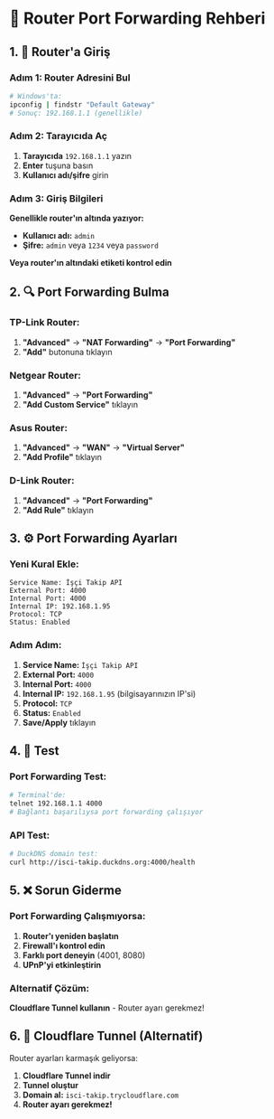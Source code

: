 # 🔧 Router Port Forwarding Rehberi

## 1. 🎯 Router'a Giriş

### Adım 1: Router Adresini Bul
```bash
# Windows'ta:
ipconfig | findstr "Default Gateway"
# Sonuç: 192.168.1.1 (genellikle)
```

### Adım 2: Tarayıcıda Aç
1. **Tarayıcıda** `192.168.1.1` yazın
2. **Enter** tuşuna basın
3. **Kullanıcı adı/şifre** girin

### Adım 3: Giriş Bilgileri
**Genellikle router'ın altında yazıyor:**
- **Kullanıcı adı:** `admin`
- **Şifre:** `admin` veya `1234` veya `password`

**Veya router'ın altındaki etiketi kontrol edin**

## 2. 🔍 Port Forwarding Bulma

### TP-Link Router:
1. **"Advanced"** → **"NAT Forwarding"** → **"Port Forwarding"**
2. **"Add"** butonuna tıklayın

### Netgear Router:
1. **"Advanced"** → **"Port Forwarding"**
2. **"Add Custom Service"** tıklayın

### Asus Router:
1. **"Advanced"** → **"WAN"** → **"Virtual Server"**
2. **"Add Profile"** tıklayın

### D-Link Router:
1. **"Advanced"** → **"Port Forwarding"**
2. **"Add Rule"** tıklayın

## 3. ⚙️ Port Forwarding Ayarları

### Yeni Kural Ekle:
```
Service Name: İşçi Takip API
External Port: 4000
Internal Port: 4000
Internal IP: 192.168.1.95
Protocol: TCP
Status: Enabled
```

### Adım Adım:
1. **Service Name:** `İşçi Takip API`
2. **External Port:** `4000`
3. **Internal Port:** `4000`
4. **Internal IP:** `192.168.1.95` (bilgisayarınızın IP'si)
5. **Protocol:** `TCP`
6. **Status:** `Enabled`
7. **Save/Apply** tıklayın

## 4. 🧪 Test

### Port Forwarding Test:
```bash
# Terminal'de:
telnet 192.168.1.1 4000
# Bağlantı başarılıysa port forwarding çalışıyor
```

### API Test:
```bash
# DuckDNS domain test:
curl http://isci-takip.duckdns.org:4000/health
```

## 5. ❌ Sorun Giderme

### Port Forwarding Çalışmıyorsa:
1. **Router'ı yeniden başlatın**
2. **Firewall'ı kontrol edin**
3. **Farklı port deneyin** (4001, 8080)
4. **UPnP'yi etkinleştirin**

### Alternatif Çözüm:
**Cloudflare Tunnel kullanın** - Router ayarı gerekmez!

## 6. 🚀 Cloudflare Tunnel (Alternatif)

Router ayarları karmaşık geliyorsa:
1. **Cloudflare Tunnel indir**
2. **Tunnel oluştur**
3. **Domain al:** `isci-takip.trycloudflare.com`
4. **Router ayarı gerekmez!**
